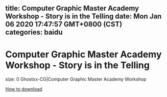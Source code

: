 
title: Computer Graphic Master Academy Workshop - Story is in the Telling
date: Mon Jan 06 2020 17:47:57 GMT+0800 (CST)    
categories: baidu
---

# Computer Graphic Master Academy Workshop - Story is in the Telling
size: 0
 Ghostxx-CG|Computer Graphic Master Academy Workshop
 

[How to download](https://bpcam.bemobtrk.com/go/2ceec3aa-1ca2-46d6-b9ff-aaa5c184517c?jno=5140)